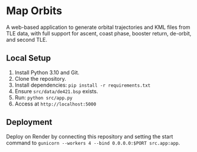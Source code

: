 # Map Orbits

A web-based application to generate orbital trajectories and KML files from TLE data, with full support for ascent, coast phase, booster return, de-orbit, and second TLE.

## Local Setup
1. Install Python 3.10 and Git.
2. Clone the repository.
3. Install dependencies: `pip install -r requirements.txt`
4. Ensure `src/data/de421.bsp` exists.
5. Run: `python src/app.py`
6. Access at `http://localhost:5000`

## Deployment
Deploy on Render by connecting this repository and setting the start command to `gunicorn --workers 4 --bind 0.0.0.0:$PORT src.app:app`.